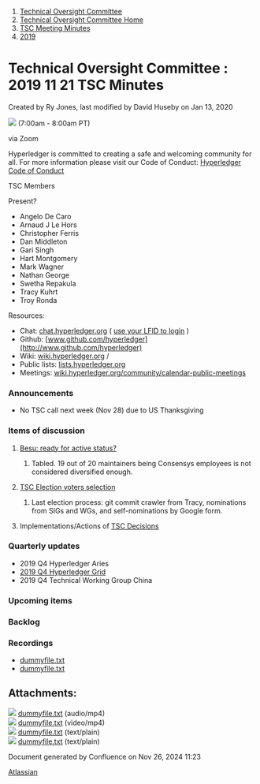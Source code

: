 1. [Technical Oversight Committee](index.html)
2. [Technical Oversight Committee Home](Technical-Oversight-Committee-Home_21430274.html)
3. [TSC Meeting Minutes](TSC-Meeting-Minutes_21448544.html)
4. [2019](2019_21448546.html)

# Technical Oversight Committee : 2019 11 21 TSC Minutes

Created by Ry Jones, last modified by David Huseby on Jan 13, 2020

![](plugins/servlet/confluence/placeholder/unknown-macro) (7:00am - 8:00am PT)

via Zoom

Hyperledger is committed to creating a safe and welcoming community for all. For more information please visit our Code of Conduct: [Hyperledger Code of Conduct](https://lf-hyperledger.atlassian.net/wiki/spaces/HYP/pages/19595281/Hyperledger+Code+of+Conduct)

TSC Members

Present?

- Angelo De Caro
- Arnaud J Le Hors
- Christopher Ferris
- Dan Middleton
- Gari Singh
- Hart Montgomery
- Mark Wagner
- Nathan George
- Swetha Repakula
- Tracy Kuhrt
- Troy Ronda

Resources:

- Chat: [chat.hyperledger.org](http://chat.hyperledger.org/) ( [use your LFID to login](https://www.youtube.com/watch?v=EEc4JRyaAoA) )
- Github: [www.github.com/hyperledger](http://www.github.com/hyperledger)
- Wiki: [wiki.hyperledger.org](https://lf-hyperledger.atlassian.net) /
- Public lists: [lists.hyperledger.org](https://lists.hyperledger.org)
- Meetings: [wiki.hyperledger.org/community/calendar-public-meetings](https://lf-hyperledger.atlassian.net/community/calendar-public-meetings)

### Announcements

- No TSC call next week (Nov 28) due to US Thanksgiving

### Items of discussion

1. [Besu: ready for active status?](https://lf-hyperledger.atlassian.net/pages/viewpage.action?pageId=24772633)
   
   1. Tabled. 19 out of 20 maintainers being Consensys employees is not considered diversified enough.
2. [TSC Election voters selection](https://lf-hyperledger.atlassian.net/display/TSC/TSC+Election+voters+selection)
   
   1. Last election process: git commit crawler from Tracy, nominations from SIGs and WGs, and self-nominations by Google form.
3. Implementations/Actions of [TSC Decisions](https://lf-hyperledger.atlassian.net/display/TSC/TSC+Decision+Log)

### Quarterly updates

- 2019 Q4 Hyperledger Aries
- [2019 Q4 Hyperledger Grid](https://lf-hyperledger.atlassian.net/display/HYP/2019+Q4+Hyperledger+Grid)
- 2019 Q4 Technical Working Group China

### Upcoming items

### Backlog

### Recordings

- [dummyfile.txt](#)
- [dummyfile.txt](#)

## Attachments:

![](images/icons/bullet_blue.gif) [dummyfile.txt](attachments/21437905/21457401.txt) (audio/mp4)  
![](images/icons/bullet_blue.gif) [dummyfile.txt](attachments/21437905/21457627.txt) (video/mp4)  
![](images/icons/bullet_blue.gif) [dummyfile.txt](attachments/21437905/21449621.txt) (text/plain)  
![](images/icons/bullet_blue.gif) [dummyfile.txt](attachments/21437905/21449622.txt) (text/plain)

Document generated by Confluence on Nov 26, 2024 11:23

[Atlassian](http://www.atlassian.com/)
